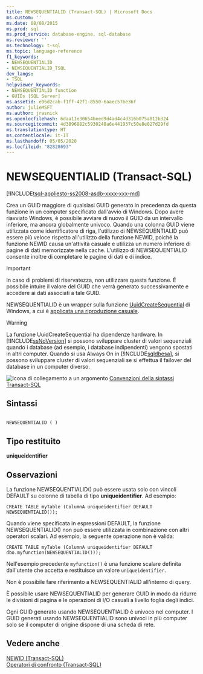 ```yaml
---
title: NEWSEQUENTIALID (Transact-SQL) | Microsoft Docs
ms.custom: ''
ms.date: 08/08/2015
ms.prod: sql
ms.prod_service: database-engine, sql-database
ms.reviewer: ''
ms.technology: t-sql
ms.topic: language-reference
f1_keywords:
- NEWSEQUENTIALID
- NEWSEQUENTIALID_TSQL
dev_langs:
- TSQL
helpviewer_keywords:
- NEWSEQUENTIALID function
- GUIDs [SQL Server]
ms.assetid: e06d2cab-f1ff-42f1-8550-6aaec57be36f
author: julieMSFT
ms.author: jrasnick
ms.openlocfilehash: 6daa11e30654beed9d4ad4c4d316b075a812b324
ms.sourcegitcommit: 4d3896882c5930248a6e441937c50e8e027d29fd
ms.translationtype: HT
ms.contentlocale: it-IT
ms.lasthandoff: 05/05/2020
ms.locfileid: "82828693"
---
```

# <a name="newsequentialid-transact-sql"></a>NEWSEQUENTIALID (Transact-SQL)
[!INCLUDE[tsql-appliesto-ss2008-asdb-xxxx-xxx-md](../../includes/tsql-appliesto-ss2008-asdb-xxxx-xxx-md.md)]

  Crea un GUID maggiore di qualsiasi GUID generato in precedenza da questa funzione in un computer specificato dall'avvio di Windows. Dopo avere riavviato Windows, è possibile avviare di nuovo il GUID da un intervallo inferiore, ma ancora globalmente univoco. Quando una colonna GUID viene utilizzata come identificatore di riga, l'utilizzo di NEWSEQUENTIALID può essere più veloce rispetto all'utilizzo della funzione NEWID, poiché la funzione NEWID causa un'attività casuale e utilizza un numero inferiore di pagine di dati memorizzate nella cache. L'utilizzo di NEWSEQUENTIALID consente inoltre di completare le pagine di dati e di indice.  
  
> [!IMPORTANT]  
>  In caso di problemi di riservatezza, non utilizzare questa funzione. È possibile intuire il valore del GUID che verrà generato successivamente e accedere ai dati associati a tale GUID.  
  
 NEWSEQUENTIALID è un wrapper sulla funzione [UuidCreateSequential](https://go.microsoft.com/fwlink/?LinkId=164027) di Windows, a cui è [applicata una riproduzione casuale](https://blogs.msdn.microsoft.com/dbrowne/2012/07/03/how-to-generate-sequential-guids-for-sql-server-in-net/).
  
> [!WARNING]  
>  La funzione UuidCreateSequential ha dipendenze hardware. In [!INCLUDE[ssNoVersion](../../includes/ssnoversion-md.md)] si possono sviluppare cluster di valori sequenziali quando i database (ad esempio, i database indipendenti) vengono spostati in altri computer. Quando si usa Always On in [!INCLUDE[sqldbesa](../../includes/sqldbesa-md.md)], si possono sviluppare cluster di valori sequenziali se si effettua il failover del database in un computer diverso.  
  
 ![Icona di collegamento a un argomento](../../database-engine/configure-windows/media/topic-link.gif "Icona di collegamento a un argomento") [Convenzioni della sintassi Transact-SQL](../../t-sql/language-elements/transact-sql-syntax-conventions-transact-sql.md)  
  
## <a name="syntax"></a>Sintassi  
  
```  
  
NEWSEQUENTIALID ( )  
```  
  
## <a name="return-type"></a>Tipo restituito  
 **uniqueidentifier**  
  
## <a name="remarks"></a>Osservazioni  
 La funzione NEWSEQUENTIALID() può essere usata solo con vincoli DEFAULT su colonne di tabella di tipo **uniqueidentifier**. Ad esempio:  
  
```  
CREATE TABLE myTable (ColumnA uniqueidentifier DEFAULT NEWSEQUENTIALID());   
```  
  
 Quando viene specificata in espressioni DEFAULT, la funzione NEWSEQUENTIALID() non può essere utilizzata in combinazione con altri operatori scalari. Ad esempio, la seguente operazione non è valida:  
  
```  
CREATE TABLE myTable (ColumnA uniqueidentifier DEFAULT dbo.myfunction(NEWSEQUENTIALID()));  
```  
  
 Nell'esempio precedente `myfunction()` è una funzione scalare definita dall'utente che accetta e restituisce un valore `uniqueidentifier`.  
  
 Non è possibile fare riferimento a NEWSEQUENTIALID all'interno di query.  
  
 È possibile usare NEWSEQUENTIALID per generare GUID in modo da ridurre le divisioni di pagina e le operazioni di I/O casuali a livello foglia degli indici.  
  
 Ogni GUID generato usando NEWSEQUENTIALID è univoco nel computer. I GUID generati usando NEWSEQUENTIALID sono univoci in più computer solo se il computer di origine dispone di una scheda di rete.  
  
## <a name="see-also"></a>Vedere anche  
 [NEWID &#40;Transact-SQL&#41;](../../t-sql/functions/newid-transact-sql.md)   
 [Operatori di confronto &#40;Transact-SQL&#41;](../../t-sql/language-elements/comparison-operators-transact-sql.md)  
  
  
